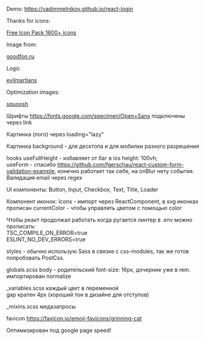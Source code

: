 Demo: https://vadimmelnikov.github.io/react-login

Thanks for icons:

[Free Icon Pack 1600+ icons](https://www.figma.com/community/file/886554014393250663)

Image from:

[goodfon.ru](https://www.goodfon.ru/wallpaper/tuman-oblaka-neboskreb.html)

Logo:

[evilmartians](https://evilmartians.com/)

Optimization images:

[squoosh](https://squoosh.app/)


Шрифты https://fonts.google.com/specimen/Open+Sans подключены через link

Картинка (лого) через loading="lazy"

Картинка background - для десктопа и для мобилки разного разрешения

hooks
  useFullHeight - избавляет от баг в ios height: 100vh; 
  <br>
  useForm - спасибо https://github.com/fgerschau/react-custom-form-validation-example, конечно работает так себе, на onBlur нету события. Валидация email через regex

UI компоненты: Button, Input, Checkbox, Text, Title, Loader

Компонент иконок: Icons - импорт через ReactComponent, в svg иконках прописан currentColor - чтобы управлять цветом с помощью color

Чтобы реакт продолжал работать когда ругается линтер в .env можно прописать:
<br>
TSC_COMPILE_ON_ERROR=true
<br>
ESLINT_NO_DEV_ERRORS=true


styles - обычно использую Sass в связке с css-modules, так же готов попробовать PostCss.

globals.scss 
  body - родительский font-size: 16px, дочерние уже в rem.
  <br>
  импортирован normalize

_variables.scss
  каждый цвет в переменной
  <br>
  gap кратен 4px (хороший тон в дизайне для отступов)

_mixins.scss медазапросы 

favicon https://favicon.io/emoji-favicons/grinning-cat

Оптимизирован под google page speed!